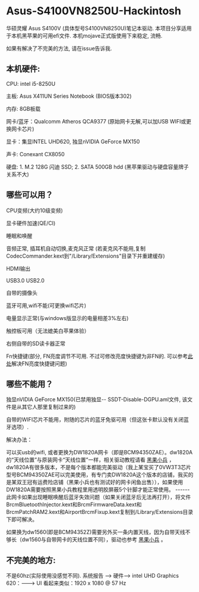 # Asus-S4100VN8250U-Hackintosh

华硕灵耀 Asus S4100V (具体型号S4100VN8250U)笔记本驱动. 本项目分享适用于本机黑苹果的可用efi文件. 本机mojave正式版使用下来稳定, 流畅. 

如果有解决了不完美的方法, 请在issue告诉我.

## 本机硬件:
CPU: intel i5-8250U

主板: Asus X411UN Series Notebook (BIOS版本302)

内存: 8GB板载

网卡/蓝牙：Qualcomm Atheros QCA9377 (原始网卡无解,可以加USB WIFI或更换网卡芯片)

显卡：集显INTEL UHD620, 独显nVIDIA GeForce MX150

声卡: Conexant CX8050

硬盘: 1. M.2 128G 闪迪 SSD; 2. SATA 500GB hdd (黑苹果驱动与硬盘容量牌子关系不大)

## 哪些可以用？
 CPU变频(大约10级变频)

 显卡硬件加速(QE/CI)

 睡眠和唤醒

 音频正常, 插耳机自动切换,麦克风正常 (若麦克风不能用,复制CodecCommander.kext到"/Library/Extensions"目录下并重建缓存)

 HDMI输出

 USB3.0 USB2.0

 自带的摄像头

 蓝牙可用,wifi不能(可更换wifi芯片)

 电量显示正常(与windows版显示的电量相差3%左右)

 触控板可用（无法媲美白苹果体验）

 右侧自带的SD读卡器正常

 Fn快捷键(部分, FN亮度调节不可用. 不过可修改亮度快捷键为非FN的. 可以参考[此处](https://github.com/stonexing/Asus-S4000VA8550-Hackintosh)解决FN亮度快捷键问题)

## 哪些不能用？
独显nVIDIA GeForce MX150(已禁用独显-- SSDT-Disable-DGPU.aml文件, 该文件是从其它人那里复制过来的)

自带的WIFI芯片不能用，附随的芯片的蓝牙免驱可用（但这张卡默认没有关闭蓝牙选项）. 

解决办法：

可以买usb的wifi, 或者更换为DW1820A网卡（即是BCM94350ZAE）。dw1820A的“天线位置”与原装网卡“天线位置”一样，相关驱动教程请看 [黑果小兵](https://blog.daliansky.net/DW1820A_BCM94350ZAE-driver-inserts-the-correct-posture.html) ，dw1820A有很多版本，不是每个版本都能完美驱动（我上某宝买了0VW3T3芯片型号BCM94350ZAE可以完美使用，有专门卖DW1820A这个版本的店铺，我买的是某双王冠有运费险店铺（黑果小兵也有测试好的网卡闲鱼出售）），如果使用DW1820A需要按照黑果小兵教程里用透明胶屏蔽5个针脚才能正常使用。
------此网卡如果出现睡眠唤醒后蓝牙失效问题（如果关闭蓝牙后无法再打开），将文件BrcmBluetoothInjector.kext和BrcmFirmwareData.kext和BrcmPatchRAM2.kext和AirportBrcmFixup.kext复制到/Library/Extensions目录下即可解决。

如果换为dw1560(即是BCM94352Z)需要另外买一条内置天线，因为自带天线不够长（dw1560与自带网卡的天线位置不同），驱动也参考 [黑果小兵](https://blog.daliansky.net/Broadcom-BCM94352z-DW1560-drive-new-posture.html) 。

## 不完美的地方:
不是60hz(实际使用没感觉不同).  系统报告 --> 硬件--> intel UHD Graphics 620：---> UI 看起来类似：1920 x 1080 @ 57 Hz
